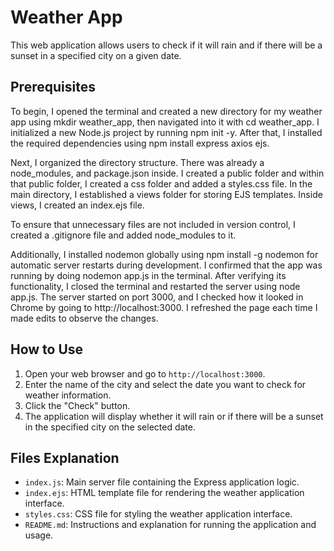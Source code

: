 # Weather App

This web application allows users to check if it will rain and if there will be a sunset in a specified city on a given date.

## Prerequisites

To begin, I opened the terminal and created a new directory for my weather app using mkdir weather_app, then navigated into it with cd weather_app. I initialized a new Node.js project by running npm init -y. After that, I installed the required dependencies using npm install express axios ejs.

Next, I organized the directory structure. There was already a node_modules, and package.json inside. I created a public folder and within that public folder, I created a css folder and added a styles.css file. In the main directory, I established a views folder for storing EJS templates. Inside views, I created an index.ejs file.

To ensure that unnecessary files are not included in version control, I created a .gitignore file and added node_modules to it.

Additionally, I installed nodemon globally using npm install -g nodemon for automatic server restarts during development. I confirmed that the app was running by doing nodemon app.js in the terminal. After verifying its functionality, I closed the terminal and restarted the server using node app.js. The server started on port 3000, and I checked how it looked in Chrome by going to http://localhost:3000. I refreshed the page each time I made edits to observe the changes.

## How to Use

1. Open your web browser and go to `http://localhost:3000`.
2. Enter the name of the city and select the date you want to check for weather information.
3. Click the "Check" button.
4. The application will display whether it will rain or if there will be a sunset in the specified city on the selected date.

## Files Explanation

- `index.js`: Main server file containing the Express application logic.
- `index.ejs`: HTML template file for rendering the weather application interface.
- `styles.css`: CSS file for styling the weather application interface.
- `README.md`: Instructions and explanation for running the application and usage.


